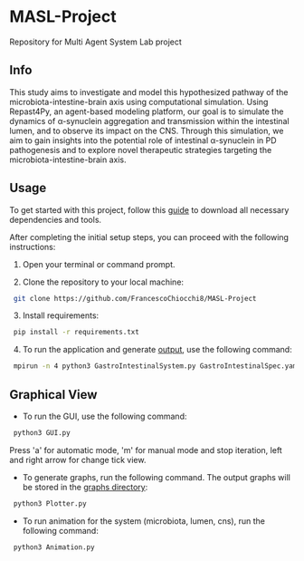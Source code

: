 # MASL-Project
Repository for Multi Agent System Lab project

## Info
This study aims to investigate and model this hypothesized pathway of the microbiota-intestine-brain axis using computational simulation.
Using Repast4Py, an agent-based modeling platform, our goal is to simulate the dynamics of α-synuclein aggregation and transmission within the intestinal lumen, and to observe its impact on the CNS. Through this simulation, we aim to gain insights into the potential role of intestinal α-synuclein in PD pathogenesis and to explore novel therapeutic strategies targeting the microbiota-intestine-brain axis.


## Usage

To get started with this project, follow this [guide](https://repast.github.io/repast4py.site/guide/user_guide.html#_getting_started) to download all necessary dependencies and tools.

After completing the initial setup steps, you can proceed with the following instructions:

1. Open your terminal or command prompt.

2. Clone the repository to your local machine:

```bash
 git clone https://github.com/FrancescoChiocchi8/MASL-Project
```

3. Install requirements:

```bash
 pip install -r requirements.txt
```

4. To run the application and generate [output](/output), use the following command:
```bash
 mpirun -n 4 python3 GastroIntestinalSystem.py GastroIntestinalSpec.yaml
```

## Graphical View

- To run the GUI, use the following command:
```bash
 python3 GUI.py
```
Press 'a' for automatic mode, 'm' for manual mode and stop iteration, left and right arrow for change tick view.

- To generate graphs, run the following command. The output graphs will be stored in the [graphs directory](/output/graphs/):
```bash
 python3 Plotter.py
```

- To run animation for the system (microbiota, lumen, cns), run the following command:
```bash
 python3 Animation.py
```